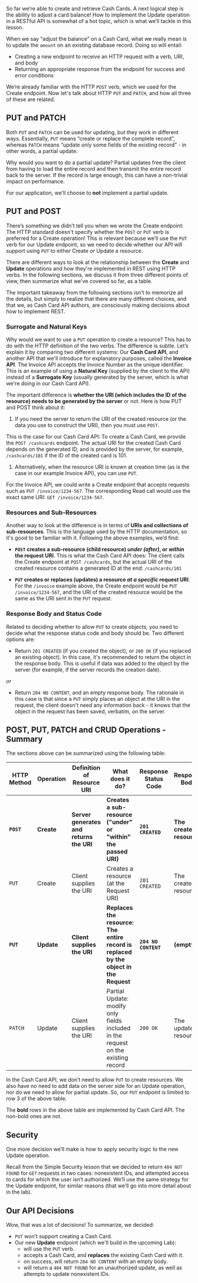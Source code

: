 So far we’re able to create and retrieve Cash Cards. A next logical step is the ability to adjust a card balance! How to implement the Update operation in a RESTful API is somewhat of a hot topic, which is what we’ll tackle in this lesson.

When we say “adjust the balance” on a Cash Card, what we really mean is to update the `amount` on an existing database record. Doing so will entail:

- Creating a new endpoint to receive an HTTP request with a verb, URI, and body
- Returning an appropriate response from the endpoint for success and error conditions

We’re already familiar with the HTTP `POST` verb, which we used for the Create endpoint. Now let's talk about HTTP `PUT` and `PATCH`, and how all three of these are related.

## PUT and PATCH

Both `PUT` and `PATCH` can be used for updating, but they work in different ways. Essentially, `PUT` means “create or replace the complete record”, whereas `PATCH` means “update only some fields of the existing record” - in other words, a partial update.

Why would you want to do a partial update? Partial updates free the client from having to load the entire record and then transmit the entire record back to the server. If the record is large enough, this can have a non-trivial impact on performance.

For our application, we’ll choose to **not** implement a partial update.

## PUT and POST

There’s something we didn’t tell you when we wrote the Create endpoint: The HTTP standard doesn't specify whether the `POST` or `PUT` verb is preferred for a Create operation! This is relevant because we’ll use the `PUT` verb for our Update endpoint, so we need to decide whether our API will support using `PUT` to either Create _or_ Update a resource.

There are different ways to look at the relationship between the **Create** and **Update** operations and how they're implemented in REST using HTTP verbs. In the following sections, we discuss it from three different points of view, then summarize what we've covered so far, as a table.

The important takeaway from the following sections isn't to memorize all the details, but simply to realize that there are many different choices, and that we, as Cash Card API authors, are consciously making decisions about how to implement REST.

### Surrogate and Natural Keys

Why would we want to use a `PUT` operation to create a resource? This has to do with the HTTP definition of the two verbs. The difference is subtle. Let’s explain it by comparing two different systems: Our **Cash Card API**, and another API that we'll introduce for explanatory purposes, called the **Invoice API**. The Invoice API accepts the Invoice Number as the unique identifier. This is an example of using a **Natural Key** (supplied by the client to the API) instead of a **Surrogate Key** (usually generated by the server, which is what we're doing in our Cash Card API).

The important difference is **whether the URI (which includes the ID of the resource) needs to be generated by the server** or not. Here is how PUT and POST think about it:

1. If you need the server to return the URI of the created resource (or the data you use to construct the URI), then you must use `POST`.

This is the case for our Cash Card API: To create a Cash Card, we provide the `POST /cashcards` endpoint. The actual URI for the created Cash Card depends on the generated ID, and is provided by the server, for example, `/cashcards/101` if the ID of the created card is 101.

1. Alternatively, when the resource URI is known at creation time (as is the case in our example Invoice API), you can use `PUT`.

For the Invoice API, we could write a Create endpoint that accepts requests such as `PUT /invoice/1234-567`. The corresponding Read call would use the exact same URI: `GET /invoice/1234-567`.

### Resources and Sub-Resources

Another way to look at the difference is in terms of **URIs and collections of sub-resources**. This is the language used by the HTTP documentation, so it's good to be familiar with it. Following the above examples, we’d find:

- **`POST` creates a sub-resource (child resource) _under (after)_, or _within_ the request URI**. This is what the Cash Card API does: The client calls the Create endpoint at `POST /cashcards`, but the actual URI of the created resource contains a generated ID at the end: `/cashcards/101`

- **`PUT` creates or replaces (updates) a resource _at a specific_ request URI**. For the `/invoice` example above, the Create endpoint would be `PUT /invoice/1234-567`, and the URI of the created resource would be the same as the URI sent in the `PUT` request.

### Response Body and Status Code

Related to deciding whether to allow `PUT` to create objects, you need to decide what the response status code and body should be. Two different options are:

- Return `201 CREATED` (if you created the object), or `200 OK` (if you replaced an existing object). In this case, it's recommended to return the object in the response body. This is useful if data was added to the object by the server (for example, if the server records the creation date).

_or_

- Return `204 NO CONTENT`, and an empty response body. The rationale in this case is that since a `PUT` simply places an object at the URI in the request, the client doesn't need any information back - it knows that the object in the request has been saved, verbatim, on the server.

## POST, PUT, PATCH and CRUD Operations - Summary

The sections above can be summarized using the following table:

| HTTP Method | Operation  | Definition of Resource URI               | What does it do?                                                                      | Response Status Code | Response Body            |
| ----------- | ---------- | ---------------------------------------- | ------------------------------------------------------------------------------------- | -------------------- | ------------------------ |
| **`POST`**  | **Create** | **Server generates and returns the URI** | **Creates a sub-resource ("under" or "within" the passed URI)**                       | **`201 CREATED`**    | **The created resource** |
| `PUT`       | Create     | Client supplies the URI                  | Creates a resource (at the Request URI)                                               | `201 CREATED`        | The created resource     |
| **`PUT`**   | **Update** | **Client supplies the URI**              | **Replaces the resource: The entire record is replaced by the object in the Request** | **`204 NO CONTENT`** | **(empty)**              |
| `PATCH`     | Update     | Client supplies the URI                  | Partial Update: modify only fields included in the request on the existing record     | `200 OK`             | The updated resource     |

In the Cash Card API, we don’t need to allow `PUT` to create resources. We also have no need to add data on the server side for an Update operation, nor do we need to allow for partial update. So, our `PUT` endpoint is limited to row 3 of the above table.

The **bold** rows in the above table are implemented by Cash Card API. The non-bold ones are not.

## Security

One more decision we’ll make is how to apply security logic to the new Update operation.

Recall from the Simple Security lesson that we decided to return `404 NOT FOUND` for `GET` requests in two cases: nonexistent IDs, and attempted access to cards for which the user isn’t authorized. We’ll use the same strategy for the Update endpoint, for similar reasons (that we’ll go into more detail about in the lab).

## Our API Decisions

Wow, that was a lot of decisions! To summarize, we decided:

- `PUT` won’t support creating a Cash Card.
- Our new **Update** endpoint (which we'll build in the upcoming Lab):
  - will use the `PUT` verb.
  - accepts a Cash Card, and **replaces** the existing Cash Card with it.
  - on success, will return `204 NO CONTENT` with an empty body.
  - will return a `404 NOT FOUND` for an unauthorized update, as well as attempts to update nonexistent IDs.

